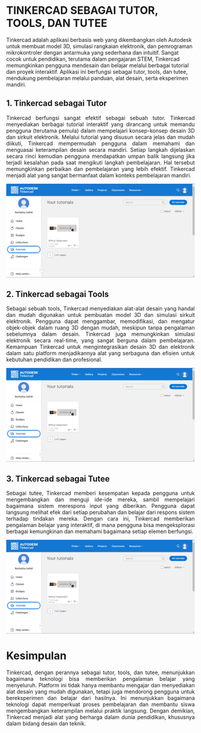 # TINKERCAD SEBAGAI TUTOR, TOOLS, DAN TUTEE

Tinkercad adalah aplikasi berbasis web yang dikembangkan oleh Autodesk untuk membuat model 3D, simulasi rangkaian elektronik, dan pemrograman mikrokontroler dengan antarmuka yang sederhana dan intuitif. Sangat cocok untuk pendidikan, terutama dalam pengajaran STEM, Tinkercad memungkinkan pengguna mendesain dan belajar melalui berbagai tutorial dan proyek interaktif. Aplikasi ini berfungsi sebagai tutor, tools, dan tutee, mendukung pembelajaran melalui panduan, alat desain, serta eksperimen mandiri.

## 1. Tinkercad sebagai Tutor


<p align="justify">
Tinkercad berfungsi sangat efektif sebagai sebuah tutor. Tinkercad menyediakan berbagai tutorial interaktif yang dirancang untuk memandu pengguna (terutama pemula) dalam mempelajari konsep-konsep desain 3D dan sirkuit elektronik. Melalui tutorial yang disusun secara jelas dan mudah diikuti, Tinkercad mempermudah pengguna dalam memahami dan menguasai keterampilan desain secara mandiri. Setiap langkah dijelaskan secara rinci kemudian pengguna mendapatkan umpan balik langsung jika terjadi kesalahan pada saat mengikuti langkah pembelajaran. Hal tersebut memungkinkan perbaikan dan pembelajaran yang lebih efektif. Tinkercad menjadi alat yang sangat bermanfaat dalam konteks pembelajaran mandiri.
</p>

![Tinkercad](\gambar\gambar1.png)

## 2. Tinkercad sebagai Tools


<p align="justify">
Sebagai sebuah tools, Tinkercad menyediakan alat-alat desain yang handal dan mudah digunakan untuk pembuatan model 3D dan simulasi sirkuit elektronik. Pengguna dapat menggambar, memodifikasi, dan mengatur objek-objek dalam ruang 3D dengan mudah, meskipun tanpa pengalaman sebelumnya dalam desain. Tinkercad juga memungkinkan simulasi elektronik secara real-time, yang sangat berguna dalam pembelajaran. Kemampuan Tinkercad untuk mengintegrasikan desain 3D dan elektronik dalam satu platform menjadikannya alat yang serbaguna dan efisien untuk kebutuhan pendidikan dan profesional.
</p>

![Tinkercad](\gambar\gambar1.png)

## 3. Tinkercad sebagai Tutee


<p align="justify">
Sebagai tutee, Tinkercad memberi kesempatan kepada pengguna untuk mengembangkan dan menguji ide-ide mereka, sambil mempelajari bagaimana sistem merespons input yang diberikan. Pengguna dapat langsung melihat efek dari setiap perubahan dan belajar dari respons sistem terhadap tindakan mereka. Dengan cara ini, Tinkercad memberikan pengalaman belajar yang interaktif, di mana pengguna bisa mengeksplorasi berbagai kemungkinan dan memahami bagaimana setiap elemen berfungsi.
</p>

![Tinkercad](\gambar\gambar1.png)

# Kesimpulan


<p align="justify">
Tinkercad, dengan perannya sebagai tutor, tools, dan tutee, menunjukkan bagaimana teknologi bisa memberikan pengalaman belajar yang menyeluruh. Platform ini tidak hanya membantu mengajar dan menyediakan alat desain yang mudah digunakan, tetapi juga mendorong pengguna untuk bereksperimen dan belajar dari hasilnya. Ini menunjukkan bagaimana teknologi dapat memperkuat proses pembelajaran dan membantu siswa mengembangkan keterampilan melalui praktik langsung. Dengan demikian, Tinkercad menjadi alat yang berharga dalam dunia pendidikan, khususnya dalam bidang desain dan teknik.
</p>

